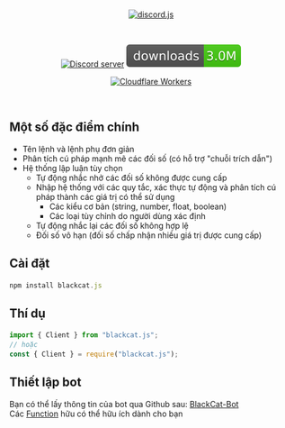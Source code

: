 <div align="center">
	<br />
	<p>
		<a href="https://discord.js.org"><img src="https://discord.js.org/static/logo.svg" width="546" alt="discord.js" /></a>
	</p>
	<br />
	<p>
		<a href="https://discord.com/invite/tSTY36dPWa"><img src="https://img.shields.io/discord/222078108977594368?color=5865F2&logo=discord&logoColor=white" alt="Discord server" /></a>
		<a href="https://www.npmjs.com/package/blackcat-djs"><img src="https://raw.githubusercontent.com/VinhBot/BlackCat-DJS/45b90ba964b8a6468d4001f10fa4fe776ca549fd/assets/logoDownload.svg" alt="npm downloads" /></a>
	</p>
	<p>
		<a href="https://blackcat-profile.vercel.app/"><img src="https://cdn.discordapp.com/attachments/1092880002695036950/1157163138228174898/f49e344952ef03656682df9af7d7e65a.jpg?ex=65729327&is=65601e27&hm=910512a26e1b9cecfe323f1f2a869c85c5e111a16474bc6278b1b71e8468a9de&" alt="Cloudflare Workers" height="44" /></a>
	</p>
  <br/>
</div>

## Một số đặc điểm chính
- Tên lệnh và lệnh phụ đơn giản
- Phân tích cú pháp mạnh mẽ các đối số (có hỗ trợ "chuỗi trích dẫn")
- Hệ thống lập luận tùy chọn
  * Tự động nhắc nhở các đối số không được cung cấp
  * Nhập hệ thống với các quy tắc, xác thực tự động và phân tích cú pháp thành các giá trị có thể sử dụng
    - Các kiểu cơ bản (string, number, float, boolean)
    - Các loại tùy chỉnh do người dùng xác định
  * Tự động nhắc lại các đối số không hợp lệ 
  * Đối số vô hạn (đối số chấp nhận nhiều giá trị được cung cấp)

## Cài đặt 
```js
npm install blackcat.js
```



## Thí dụ 
```js
import { Client } from "blackcat.js";
// hoặc
const { Client } = require("blackcat.js");
```

## Thiết lập bot 
Bạn có thể lấy thông tin của bot qua Github sau: [BlackCat-Bot](https://github.com/VinhBot/blackcat.js/tree/main/test)
<br>
Các [Function](https://github.com/VinhBot/blackcat.js/tree/main/test/Function) hữu có thể hữu ích dành cho bạn